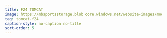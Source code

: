 ```yaml
---
title: F24 TOMCAT
image: https://mbsportsstorage.blob.core.windows.net/website-images/model-gallery/2018/f24/2018-f24-03.jpg
tag: tomcat-f24
caption-style: no-caption no-title
sort-order: 5
---
```

